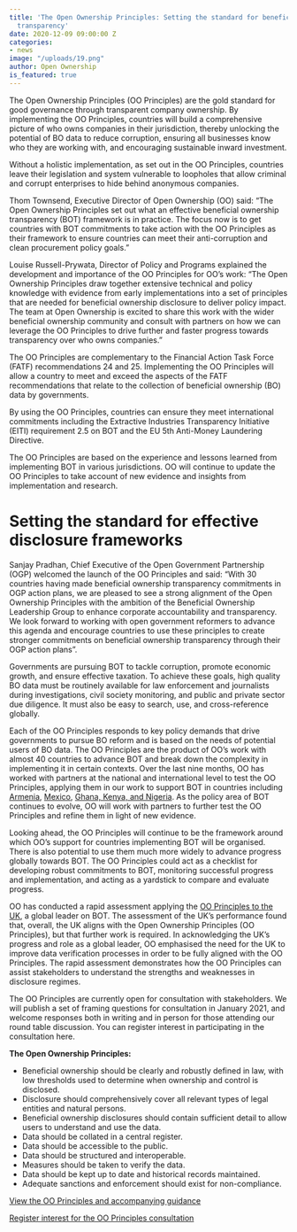 ```yaml
---
title: 'The Open Ownership Principles: Setting the standard for beneficial ownership
  transparency'
date: 2020-12-09 09:00:00 Z
categories:
- news
image: "/uploads/19.png"
author: Open Ownership
is_featured: true
---
```


The Open Ownership Principles (OO Principles) are the gold standard for good governance through transparent company ownership. By implementing the OO Principles, countries will build a comprehensive picture of who owns companies in their jurisdiction, thereby unlocking the potential of BO data to reduce corruption, ensuring all businesses know who they are working with, and encouraging sustainable inward investment. 

Without a holistic implementation, as set out in the OO Principles, countries leave their legislation and system vulnerable to loopholes that allow criminal and corrupt enterprises to hide behind anonymous companies. 

Thom Townsend, Executive Director of Open Ownership (OO) said: “The Open Ownership Principles set out what an effective beneficial ownership transparency (BOT) framework is in practice. The focus now is to get countries with BOT commitments to take action with the OO Principles as their framework to ensure countries can meet their anti-corruption and clean procurement policy goals.”  

Louise Russell-Prywata, Director of Policy and Programs explained the development and importance of the OO Principles for OO’s work: “The Open Ownership Principles draw together extensive technical and policy knowledge with evidence from early implementations into a set of principles that are needed for beneficial ownership disclosure to deliver policy impact. The team at Open Ownership is excited to share this work with the wider beneficial ownership community and consult with partners on how we can leverage the OO Principles to drive further and faster progress towards transparency over who owns companies.”

The OO Principles are complementary to the Financial Action Task Force (FATF) recommendations 24 and 25. Implementing the OO Principles will allow a country to meet and exceed the aspects of the FATF recommendations that relate to the collection of beneficial ownership (BO) data by governments. 

By using the OO Principles, countries can ensure they meet international commitments including the Extractive Industries Transparency Initiative (EITI) requirement 2.5 on BOT and the EU 5th Anti-Money Laundering Directive. 

The OO Principles are based on the experience and lessons learned from implementing BOT in various jurisdictions. OO will continue to update the OO Principles to take account of new evidence and insights from implementation and research. 


# Setting the standard for effective disclosure frameworks

Sanjay Pradhan, Chief Executive of the Open Government Partnership (OGP) welcomed the launch of the OO Principles and said: “With 30 countries having made beneficial ownership transparency commitments in OGP action plans, we are pleased to see a strong alignment of the Open Ownership Principles with the ambition of the Beneficial Ownership Leadership Group to enhance corporate accountability and transparency. We look forward to working with open government reformers to advance this agenda and encourage countries to use these principles to create stronger commitments on beneficial ownership transparency through their OGP action plans”.

Governments are pursuing BOT to tackle corruption, promote economic growth, and ensure effective taxation. To achieve these goals, high quality BO data must be routinely available for law enforcement and journalists during investigations, civil society monitoring, and public and private sector due diligence. It must also be easy to search, use, and cross-reference globally. 

Each of the OO Principles responds to key policy demands that drive governments to pursue BO reform and is based on the needs of potential users of BO data. The OO Principles are the product of OO’s work with almost 40 countries to advance BOT and break down the complexity in implementing it in certain contexts. Over the last nine months, OO has worked with partners at the national and international level to test the OO Principles, applying them in our work to support BOT in countries including [Armenia](https://www.openownership.org/uploads/armenia-scoping-report.pdf), [Mexico](https://www.openownership.org/blogs/mexico-laying-the-foundations-for-beneficial-ownership-transparency/), [Ghana, Kenya, and Nigeria](https://www.openownership.org/blogs/beneficial-ownership-reform-in-africa-progress-in-ghana-kenya-and-nigeria/). As the policy area of BOT continues to evolve, OO will work with partners to further test the OO Principles and refine them in light of new evidence. 

Looking ahead, the OO Principles will continue to be the framework around which OO’s support for countries implementing BOT will be organised. There is also potential to use them much more widely to advance progress globally towards BOT. The OO Principles could act as a checklist for developing robust commitments to BOT, monitoring successful progress and implementation, and acting as a yardstick to compare and evaluate progress. 

OO has conducted a rapid assessment applying the [OO Principles to the UK](https://openownership.org/news/the-uks-performance-against-the-open-ownership-principles), a global leader on BOT. The assessment of the UK’s performance found that, overall, the UK aligns with the Open Ownership Principles (OO Principles), but that further work is required. In acknowledging the UK’s progress and role as a global leader, OO emphasised the need for the UK to improve data verification processes in order to be fully aligned with the OO Principles. The rapid assessment demonstrates how the OO Principles can assist stakeholders to understand the strengths and weaknesses in disclosure regimes. 



The OO Principles are currently open for consultation with stakeholders. We will publish a set of framing questions for consultation in January 2021, and welcome responses both in writing and in person for those attending our round table discussion. You can register interest in participating in the consultation here.

**The Open Ownership Principles:**

*   Beneficial ownership should be clearly and robustly defined in law, with low thresholds used to determine when ownership and control is disclosed.
*   Disclosure should comprehensively cover all relevant types of legal entities and natural persons.
*   Beneficial ownership disclosures should contain sufficient detail to allow users to understand and use the data.
*   Data should be collated in a central register.
*   Data should be accessible to the public.
*   Data should be structured and interoperable.
*   Measures should be taken to verify the data.
*   Data should be kept up to date and historical records maintained.
*   Adequate sanctions and enforcement should exist for non-compliance.

[View the OO Principles and accompanying guidance
](https://www.openownership.org/principles/)

[Register interest for the OO Principles consultation](https://share.hsforms.com/1x4uWadUaTo2Dl3wDkLOu7w3upv4)